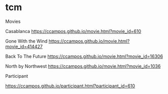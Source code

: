 # tcm

Movies

Casablanca
https://ccampos.github.io/movie.html?movie_id=610

Gone With the Wind
https://ccampos.github.io/movie.html?movie_id=414427

Back To The Future
https://ccampos.github.io/movie.html?movie_id=16306

North by Northwest
https://ccampos.github.io/movie.html?movie_id=1036

Participant

https://ccampos.github.io/participant.html?participant_id=610
